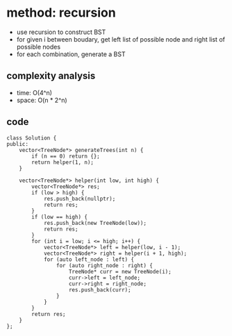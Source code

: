 # method: recursion
- use recursion to construct BST
- for given i between boudary, get left list of possible node and right list of possible nodes
- for each combination, generate a BST

## complexity analysis
- time: O(4^n)
- space: O(n * 2^n)

## code
```
class Solution {
public:
    vector<TreeNode*> generateTrees(int n) {
        if (n == 0) return {};
        return helper(1, n);
    }
    
    vector<TreeNode*> helper(int low, int high) {
        vector<TreeNode*> res;
        if (low > high) {
            res.push_back(nullptr);
            return res;
        }
        if (low == high) {
            res.push_back(new TreeNode(low));
            return res;
        }
        for (int i = low; i <= high; i++) {
            vector<TreeNode*> left = helper(low, i - 1);
            vector<TreeNode*> right = helper(i + 1, high);
            for (auto left_node : left) {
                for (auto right_node : right) {
                    TreeNode* curr = new TreeNode(i);
                    curr->left = left_node;
                    curr->right = right_node;
                    res.push_back(curr);
                }
            } 
        }
        return res;
    }
};
```
